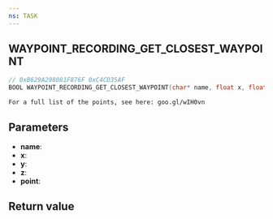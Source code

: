 ```yaml
---
ns: TASK
---
```

## WAYPOINT_RECORDING_GET_CLOSEST_WAYPOINT

```c
// 0xB629A298081F876F 0xC4CD35AF
BOOL WAYPOINT_RECORDING_GET_CLOSEST_WAYPOINT(char* name, float x, float y, float z, int* point);
```

```
For a full list of the points, see here: goo.gl/wIH0vn
```

## Parameters
* **name**: 
* **x**: 
* **y**: 
* **z**: 
* **point**: 

## Return value
